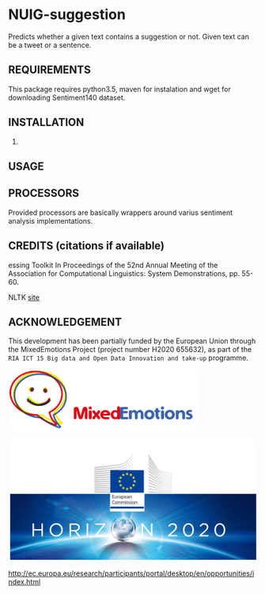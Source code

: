 # NUIG-suggestion
Predicts whether a given text contains a suggestion or not. Given text can be a tweet or a sentence.

## REQUIREMENTS

This package requires python3.5, maven for instalation and wget for downloading Sentiment140 dataset.

## INSTALLATION

1. 

## USAGE


## PROCESSORS

Provided processors are basically wrappers around varius sentiment analysis implementations.

## CREDITS (citations if available)

essing Toolkit In Proceedings of the 52nd Annual Meeting of the Association for Computational Linguistics: System Demonstrations, pp. 55-60.

NLTK [site](http://www.nltk.org/)



## ACKNOWLEDGEMENT

This development has been partially funded by the European Union through the MixedEmotions Project (project number H2020 655632), as part of the `RIA ICT 15 Big data and Open Data Innovation and take-up` programme.

![MixedEmotions](https://raw.githubusercontent.com/MixedEmotions/MixedEmotions/master/img/me.png) 

![EU](https://raw.githubusercontent.com/MixedEmotions/MixedEmotions/master/img/H2020-Web.png)

http://ec.europa.eu/research/participants/portal/desktop/en/opportunities/index.html

